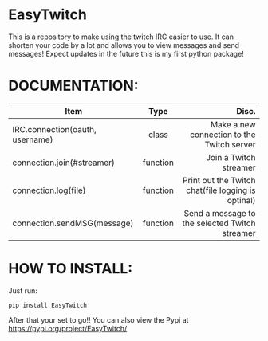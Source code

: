 # EasyTwitch
This is a repository to make using the twitch IRC easier to use. It can shorten your code by a lot and allows you to view messages and send messages! Expect updates in the future this is my first python package!

# DOCUMENTATION:

|Item                                | Type   | Disc.                                                     |
| -----------------------------------|:------:|----------------------------------------------------------:|
|IRC.connection(oauth, username)     |class   |Make a new connection to the Twitch server                 |
|connection.join(#streamer)          |function|Join a Twitch streamer                                     |
|connection.log(file)                |function|Print out the Twitch chat(file logging is optinal)         |
|connection.sendMSG(message)         |function|Send a message to the selected Twitch streamer             |


# HOW TO INSTALL:

Just run:
```
pip install EasyTwitch
```
After that your set to go!! You can also view the Pypi at https://pypi.org/project/EasyTwitch/
